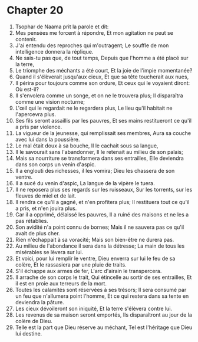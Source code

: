 # Chapter 20

1. Tsophar de Naama prit la parole et dit:
2. Mes pensées me forcent à répondre, Et mon agitation ne peut se contenir.
3. J'ai entendu des reproches qui m'outragent; Le souffle de mon intelligence donnera la réplique.
4. Ne sais-tu pas que, de tout temps, Depuis que l'homme a été placé sur la terre,
5. Le triomphe des méchants a été court, Et la joie de l'impie momentanée?
6. Quand il s'élèverait jusqu'aux cieux, Et que sa tête toucherait aux nues,
7. Il périra pour toujours comme son ordure, Et ceux qui le voyaient diront: Où est-il?
8. Il s'envolera comme un songe, et on ne le trouvera plus; Il disparaîtra comme une vision nocturne;
9. L'œil qui le regardait ne le regardera plus, Le lieu qu'il habitait ne l'apercevra plus.
10. Ses fils seront assaillis par les pauvres, Et ses mains restitueront ce qu'il a pris par violence.
11. La vigueur de la jeunesse, qui remplissait ses membres, Aura sa couche avec lui dans la poussière.
12. Le mal était doux à sa bouche, Il le cachait sous sa langue,
13. Il le savourait sans l'abandonner, Il le retenait au milieu de son palais;
14. Mais sa nourriture se transformera dans ses entrailles, Elle deviendra dans son corps un venin d'aspic.
15. Il a englouti des richesses, il les vomira; Dieu les chassera de son ventre.
16. Il a sucé du venin d'aspic, La langue de la vipère le tuera.
17. Il ne reposera plus ses regards sur les ruisseaux, Sur les torrents, sur les fleuves de miel et de lait.
18. Il rendra ce qu'il a gagné, et n'en profitera plus; Il restituera tout ce qu'il a pris, et n'en jouira plus.
19. Car il a opprimé, délaissé les pauvres, Il a ruiné des maisons et ne les a pas rétablies.
20. Son avidité n'a point connu de bornes; Mais il ne sauvera pas ce qu'il avait de plus cher.
21. Rien n'échappait à sa voracité; Mais son bien-être ne durera pas.
22. Au milieu de l'abondance il sera dans la détresse; La main de tous les misérables se lèvera sur lui.
23. Et voici, pour lui remplir le ventre, Dieu enverra sur lui le feu de sa colère, Et le rassasiera par une pluie de traits.
24. S'il échappe aux armes de fer, L'arc d'airain le transpercera.
25. Il arrache de son corps le trait, Qui étincelle au sortir de ses entrailles, Et il est en proie aux terreurs de la mort.
26. Toutes les calamités sont réservées à ses trésors; Il sera consumé par un feu que n'allumera point l'homme, Et ce qui restera dans sa tente en deviendra la pâture.
27. Les cieux dévoileront son iniquité, Et la terre s'élèvera contre lui.
28. Les revenus de sa maison seront emportés, Ils disparaîtront au jour de la colère de Dieu.
29. Telle est la part que Dieu réserve au méchant, Tel est l'héritage que Dieu lui destine.

